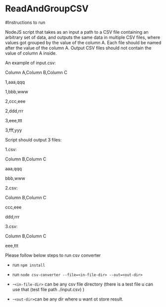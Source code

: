 # ReadAndGroupCSV

#Instructions to run

NodeJS script that takes as an input a path to a CSV file containing an arbitrary set of data, and outputs the same data in multiple CSV files, where values got grouped by the value of the column A. Each file should be named after the value of the column A. Output CSV files should not contain the value of column A inside.

An example of input.csv:

Column A,Column B,Column C

1,aaa,qqq

1,bbb,www

2,ccc,eee

2,ddd,rrr

3,eee,ttt

3,fff,yyy

Script should output 3 files:

1.csv:

Column B,Column C

aaa,qqq

bbb,www

2.csv:

Column B,Column C

ccc,eee

ddd,rrr

3.csv:

Column B,Column C

eee,ttt


Please follow below steps to run csv converter

- run `npm install` 

- run `node csv-converter --file=<in-file-dir> --out=<out-dir>`

- -`<in-file-dir>` can be any csv file directory (there is a test file u can use that (test file path ./input.csv) )

- -`<out-dir>`can be any dir where u want ot store result.

